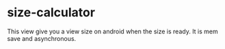 size-calculator
===============

This view give you a view size on android when the size is ready. It is mem save and asynchronous. 
